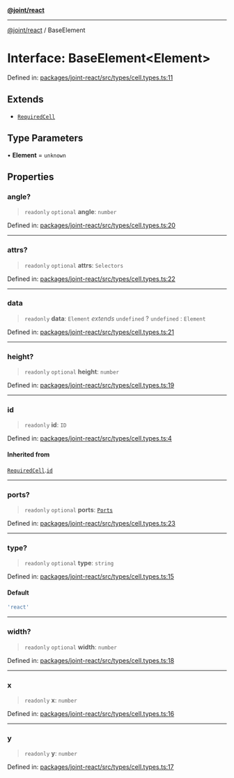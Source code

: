 [**@joint/react**](../README.md)

***

[@joint/react](../README.md) / BaseElement

# Interface: BaseElement\<Element\>

Defined in: [packages/joint-react/src/types/cell.types.ts:11](https://github.com/samuelgja/joint/blob/ba33b9b8c40870ffb787d62832f1ac6786fe7e98/packages/joint-react/src/types/cell.types.ts#L11)

## Extends

- [`RequiredCell`](RequiredCell.md)

## Type Parameters

• **Element** = `unknown`

## Properties

### angle?

> `readonly` `optional` **angle**: `number`

Defined in: [packages/joint-react/src/types/cell.types.ts:20](https://github.com/samuelgja/joint/blob/ba33b9b8c40870ffb787d62832f1ac6786fe7e98/packages/joint-react/src/types/cell.types.ts#L20)

***

### attrs?

> `readonly` `optional` **attrs**: `Selectors`

Defined in: [packages/joint-react/src/types/cell.types.ts:22](https://github.com/samuelgja/joint/blob/ba33b9b8c40870ffb787d62832f1ac6786fe7e98/packages/joint-react/src/types/cell.types.ts#L22)

***

### data

> `readonly` **data**: `Element` *extends* `undefined` ? `undefined` : `Element`

Defined in: [packages/joint-react/src/types/cell.types.ts:21](https://github.com/samuelgja/joint/blob/ba33b9b8c40870ffb787d62832f1ac6786fe7e98/packages/joint-react/src/types/cell.types.ts#L21)

***

### height?

> `readonly` `optional` **height**: `number`

Defined in: [packages/joint-react/src/types/cell.types.ts:19](https://github.com/samuelgja/joint/blob/ba33b9b8c40870ffb787d62832f1ac6786fe7e98/packages/joint-react/src/types/cell.types.ts#L19)

***

### id

> `readonly` **id**: `ID`

Defined in: [packages/joint-react/src/types/cell.types.ts:4](https://github.com/samuelgja/joint/blob/ba33b9b8c40870ffb787d62832f1ac6786fe7e98/packages/joint-react/src/types/cell.types.ts#L4)

#### Inherited from

[`RequiredCell`](RequiredCell.md).[`id`](RequiredCell.md#id)

***

### ports?

> `readonly` `optional` **ports**: [`Ports`](Ports.md)

Defined in: [packages/joint-react/src/types/cell.types.ts:23](https://github.com/samuelgja/joint/blob/ba33b9b8c40870ffb787d62832f1ac6786fe7e98/packages/joint-react/src/types/cell.types.ts#L23)

***

### type?

> `readonly` `optional` **type**: `string`

Defined in: [packages/joint-react/src/types/cell.types.ts:15](https://github.com/samuelgja/joint/blob/ba33b9b8c40870ffb787d62832f1ac6786fe7e98/packages/joint-react/src/types/cell.types.ts#L15)

#### Default

```ts
'react'
```

***

### width?

> `readonly` `optional` **width**: `number`

Defined in: [packages/joint-react/src/types/cell.types.ts:18](https://github.com/samuelgja/joint/blob/ba33b9b8c40870ffb787d62832f1ac6786fe7e98/packages/joint-react/src/types/cell.types.ts#L18)

***

### x

> `readonly` **x**: `number`

Defined in: [packages/joint-react/src/types/cell.types.ts:16](https://github.com/samuelgja/joint/blob/ba33b9b8c40870ffb787d62832f1ac6786fe7e98/packages/joint-react/src/types/cell.types.ts#L16)

***

### y

> `readonly` **y**: `number`

Defined in: [packages/joint-react/src/types/cell.types.ts:17](https://github.com/samuelgja/joint/blob/ba33b9b8c40870ffb787d62832f1ac6786fe7e98/packages/joint-react/src/types/cell.types.ts#L17)
